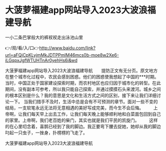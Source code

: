 # 大菠萝福建app网站导入2023大波浪福建导航
一小二条巴掌般大的裤衩衩走出泳池山里

👉/观/看/入/口👉http://www.baidu.com/link?url=aFQjCpKLyjmMkJDTPPmIM46mcs0b-moe8w2Xe6-iLGqpxJgfWTUHTnAr0yehHs6i&wd

大菠萝福建app网站导入2023大波浪福建导航　　提防正文有无分页。原文地方
在整个城市化过程中，农民会感到困惑。他们的困惑使我想起了中国的***时期。当时，中国正处于国家建设探索时期，而农村地区也应归因于城市化的转型。在此期间，没有副本可参考，所以我只能自己探索，并通过摸摸石头来渡河。城乡之间的根本区别是什么？我的意思是文化和生活方式之间的区别，接下来让我们详细讨论一下。
当我们措手不及时，生活中总是会有不可预测的章节。面对一些不变的结局，一支软笔永远无法将无意相遇的美好写成完美，而今生不会后悔。
　　上帝啊，让我们每天早上出去工作，让我们每天晚上能够顺利地和白菜面包回到自己的家里。上帝啊，我们老百姓的柴门，其实也就是我们平民的凯旋门。
　　这样的在心里叨念着，喜鹊已经到了我的脚边。我正要弯下腰去捉她，她却从我的脚边叼起一只虫子，一挫身，扑楞楞的飞走了。

大菠萝福建app网站导入2023大波浪福建导航
